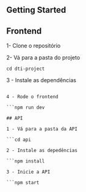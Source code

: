 ## Getting Started

## Frontend

1- Clone o repositório

2- Vá para a pasta do projeto

```cd dti-project```

3 - Instale as dependências

```npm install

4 - Rode o frontend

```npm run dev

## API

1 - Vá para a pasta da API

```cd api

2 - Instale as depedências

```npm install

3 - Inicie a API

```npm start
